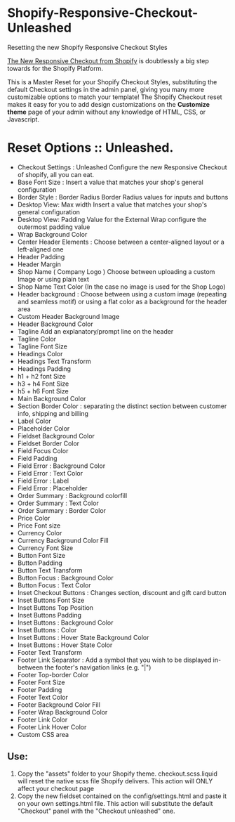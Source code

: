 Shopify-Responsive-Checkout-Unleashed
================================

Resetting the new Shopify Responsive Checkout Styles

<a href="http://www.shopify.com/blog/15714308-introducing-responsive-checkout">The New Responsive Checkout from Shopify</a> 
is doubtlessly a big step towards for the Shopify Platform. 

<p>This is a Master Reset for your Shopify Checkout Styles, substituting the default Checkout settings in the admin panel, giving you many more customizable options to match your template! The Shopify Checkout reset makes it easy for you to add design customizations on the <strong>Customize theme</strong> page of your admin without any knowledge of HTML, CSS, or Javascript.</p>

<h1>Reset Options :: Unleashed.</h1>

<ul>
<li>Checkout Settings : Unleashed Configure the new Responsive Checkout of shopify, all you can eat.</li>
<li>Base Font Size : Insert a value that matches your shop's general configuration</li>
<li>Border Style : Border Radius Border Radius values for inputs and buttons</li>
<li>Desktop View: Max width Insert a value that matches your shop's general configuration </li>	
<li>Desktop View: Padding Value for the External Wrap configure the outermost padding value </li>	
<li>Wrap Background Color</li>
<li>Center Header Elements : Choose between a center-aligned layout or a left-aligned one </li>	
<li>Header Padding </li>
<li>Header Margin</li>
<li>Shop Name ( Company Logo ) Choose between uploading a custom Image or using plain text 	</li>
<li>Shop Name Text Color (In the case no image is used for the Shop Logo)</li>
<li>Header background : Choose between using a custom image (repeating and seamless motif) or using a flat color as a background for the header area 	</li>
<li>Custom Header Background Image </li>
<li>Header Background Color </li>
<li>Tagline Add an explanatory/prompt line on the header </li>	
<li>Tagline Color</li>
<li>Tagline Font Size</li>
<li>Headings Color</li>
<li>Headings Text Transform 	</li>
<li>Headings Padding</li>
<li>h1 + h2 font Size 	</li>
<li>h3 + h4 Font Size 	</li>
<li>h5 + h6 Font Size</li>
<li>Main Background Color</li>
<li>Section Border Color : separating the distinct section between customer info, shipping and billing</li>
<li>Label Color 	</li>
<li>Placeholder Color</li>
<li>Fieldset Background Color 	</li>
<li>Fieldset Border Color</li>
<li>Field Focus Color 	</li>
<li>Field Padding</li>
<li>Field Error : Background Color 	</li>
<li>Field Error : Text Color</li>
<li>Field Error : Label 	</li>
<li>Field Error : Placeholder</li>
<li>Order Summary : Background colorfill 	</li>
<li>Order Summary : Text Color 	</li>
<li>Order Summary : Border Color</li>
<li>Price Color 	</li>
<li>Price Font size</li>
<li>Currency Color 	</li>
<li>Currency Background Color Fill 	</li>
<li>Currency Font Size</li>
<li>Button Font Size 	</li>
<li>Button Padding 	</li>
<li>Button Text Transform</li>
<li>Button Focus : Background Color 	</li>
<li>Button Focus : Text Color</li>
<li>Inset Checkout Buttons : Changes section, discount and gift card button</li>
<li>Inset Buttons Font Size 	</li>
<li>Inset Buttons Top Position 	</li>
<li>Inset Buttons Padding</li>
<li>Inset Buttons : Background Color </li>	
<li>Inset Buttons : Color</li>
<li>Inset Buttons : Hover State Background Color </li>	
<li>Inset Buttons : Hover State Color</li>
<li>Footer Text Transform 	</li>
<li>Footer Link Separator : Add a symbol that you wish to be displayed in-between the footer's navigation links (e.g. "|") 	</li>
<li>Footer Top-border Color</li>
<li>Footer Font Size 	</li>
<li>Footer Padding 	</li>
<li>Footer Text Color</li>
<li>Footer Background Color Fill 	</li>
<li>Footer Wrap Background Color</li>
<li>Footer Link Color</li>
<li>Footer Link Hover Color</li>
<li>Custom CSS area</li>
</ul>


<h2>Use:</h2>
<ol>
<li>Copy the "assets" folder to your Shopify theme. checkout.scss.liquid will reset the native scss file Shopify delivers. This action will ONLY affect your checkout page</li>
<li> Copy the new fieldset contained on the config/settings.html and paste it on your own settings.html file. This action will substitute the default "Checkout" panel with the "Checkout unleashed" one. 
</ol>
